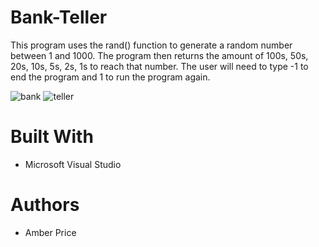 # Bank-Teller
This program uses the rand() function to generate a random number between 1 and 1000. The program then returns the amount of 100s, 50s, 20s, 10s, 5s, 2s, 1s to reach that number. The user will need to type -1 to end the program and 1 to run the program again.

![bank](https://i.ibb.co/B3vpLHt/bank.png)
![teller](https://i.ibb.co/8dzDhJ8/teller.png)

# Built With
* Microsoft Visual Studio
# Authors
* Amber Price
